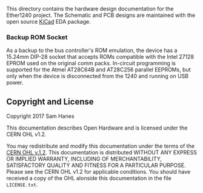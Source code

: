 This directory contains the hardware design documentation for the
Ether1240 project. The Schematic and PCB designs are maintained with
the open source [KiCad] EDA package.

[KiCad]: http://kicad-pcb.org/


### Backup ROM Socket

As a backup to the bus controller's ROM emulation, the device has a
15.24mm DIP-28 socket that accepts ROMs compatible with the Intel 27128
EPROM used on the original comm packs. In-circuit programming is
supported for the Atmel AT28C64B and AT28C256 parallel EEPROMs, but only
when the device is disconnected from the 1240 and running on USB power.

## Copyright and License

Copyright 2017 Sam Hanes

This documentation describes Open Hardware and is licensed under the
CERN OHL v1.2.

You may redistribute and modify this documentation under the terms of
the [CERN OHL v.1.2][OHL]. This documentation is distributed WITHOUT ANY
EXPRESS OR IMPLIED WARRANTY, INCLUDING OF MERCHANTABILITY, SATISFACTORY
QUALITY AND FITNESS FOR A PARTICULAR PURPOSE. Please see the CERN OHL
v1.2 for applicable conditions. You should have received a copy of the
OHL alonside this documentation in the file `LICENSE.txt`.

[OHL]: https://www.ohwr.org/projects/cernohl/wiki/cernohl
